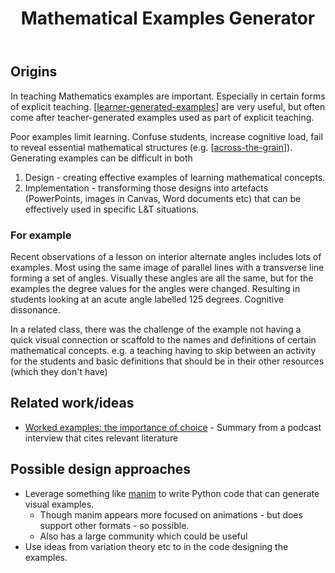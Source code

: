 ﻿---
backlinks:
- title: CASA Gallery
  url: /sense/CASA/casa-gallery.html
title: Mathematical Examples Generator
---
## Origins

In teaching Mathematics examples are important. Especially in certain forms of explicit teaching. [[learner-generated-examples]] are very useful, but often come after teacher-generated examples used as part of explicit teaching.

Poor examples limit learning. Confuse students, increase cognitive load, fail to reveal essential mathematical structures (e.g. [[across-the-grain]]). Generating examples can be difficult in both

1. Design - creating effective examples of learning mathematical concepts.
2. Implementation - transforming those designs into artefacts (PowerPoints, images in Canvas, Word documents etc) that can be effectively used in specific L&T situations.

### For example

Recent observations of a lesson on interior alternate angles includes lots of examples. Most using the same image of parallel lines with a transverse line forming a set of angles. Visually these angles are all the same, but for the examples the degree values for the angles were changed. Resulting in students looking at an acute angle labelled 125 degrees. Cognitive dissonance.

In a related class, there was the challenge of the example not having a quick visual connection or scaffold to the names and definitions of certain mathematical concepts. e.g. a teaching having to skip between an activity for the students and basic definitions that should be in their other resources (which they don't have)

## Related work/ideas

- [Worked examples: the importance of choice](https://www.mrbartonmaths.com/research/examples.html) - Summary from a podcast interview that cites relevant literature

## Possible design approaches

- Leverage something like [manim](https://www.manim.community/) to write Python code that can generate visual examples.
    - Though manim appears more focused on animations - but does support other formats - so possible.
    - Also has a large community which could be useful
- Use ideas from variation theory etc to in the code designing the examples.




[//begin]: # "Autogenerated link references for markdown compatibility"
[learner-generated-examples]: ../Teaching/Mathematics/learner-generated-examples "Learner Generated Examples"
[across-the-grain]: ../Teaching/Mathematics/across-the-grain "Across the grain"
[//end]: # "Autogenerated link references"